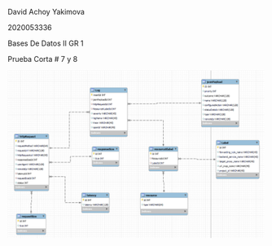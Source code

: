 David Achoy Yakimova

2020053336

Bases De Datos II GR 1

Prueba Corta # 7 y 8

 ![Tux, the Linux mascot](/diagrana.png)